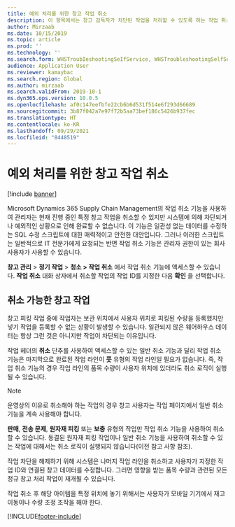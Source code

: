 ```yaml
---
title: 예외 처리를 위한 창고 작업 취소
description: 이 항목에서는 창고 감독자가 차단된 작업을 처리할 수 있도록 하는 작업 취소 기능에 대해 설명합니다.
author: Mirzaab
ms.date: 10/15/2019
ms.topic: article
ms.prod: ''
ms.technology: ''
ms.search.form: WHSTroubIeshootingSeIfService, WHSTroubleshootingSelfService
audience: Application User
ms.reviewer: kamaybac
ms.search.region: Global
ms.author: mirzaab
ms.search.validFrom: 2019-10-1
ms.dyn365.ops.version: 10.0.5
ms.openlocfilehash: af0c147eefbfe22cb6b6d531f514e6f293d66689
ms.sourcegitcommit: 3b87f042a7e97f72b5aa73bef186c5426b937fec
ms.translationtype: HT
ms.contentlocale: ko-KR
ms.lasthandoff: 09/29/2021
ms.locfileid: "8448519"
---
```

# <a name="cancel-warehouse-work-for-exception-handling"></a>예외 처리를 위한 창고 작업 취소

[!include [banner](../includes/banner.md)]

Microsoft Dynamics 365 Supply Chain Management의 작업 취소 기능을 사용하여 관리자는 현재 진행 중인 특정 창고 작업을 취소할 수 있지만 시스템에 의해 차단되거나 예외적인 상황으로 인해 완료할 수 없습니다. 이 기능은 일관성 없는 데이터를 수정하는 SQL 수정 스크립트에 대한 매력적이고 안전한 대안입니다. 그러나 이러한 스크립트는 일반적으로 IT 전문가에게 요청되는 반면 작업 취소 기능은 관리자 권한이 있는 회사 사용자가 사용할 수 있습니다.

**창고 관리** \> **정기 작업** \> **청소 \> 작업 취소** 에서 작업 취소 기능에 액세스할 수 있습니다. **작업 취소** 대화 상자에서 취소할 작업의 작업 ID를 지정한 다음 **확인** 을 선택합니다.

## <a name="warehouse-work-that-can-be-canceled"></a>취소 가능한 창고 작업

창고 피킹 작업 중에 작업자는 보관 위치에서 사용자 위치로 피킹된 수량을 등록했지만 넣기 작업을 등록할 수 없는 상황이 발생할 수 있습니다. 일관되지 않은 웨어하우스 데이터는 항상 그런 것은 아니지만 작업이 차단되는 이유입니다.

작업 헤더의 **취소** 단추를 사용하여 액세스할 수 있는 일반 취소 기능과 달리 작업 취소 기능은 마지막으로 완료된 작업 라인이 **풋** 유형의 작업 라인일 필요가 없습니다. 즉, 작업 취소 기능의 경우 작업 라인의 품목 수량이 사용자 위치에 있더라도 취소 로직이 실행될 수 있습니다.

> [!NOTE]
> 운영상의 이유로 취소해야 하는 작업의 경우 창고 사용자는 작업 페이지에서 일반 취소 기능을 계속 사용해야 합니다.

**판매**, **전송 문제**, **원자재 피킹** 또는 **보충** 유형의 작업만 작업 취소 기능을 사용하여 취소할 수 있습니다. 동결된 원자재 피킹 작업이나 일반 취소 기능을 사용하여 취소할 수 있는 작업에 대해서는 취소 로직이 실행되지 않습니다(이전 참고 사항 참조).

작업 차단을 해제하기 위해 시스템은 나머지 작업 라인을 취소하고 사용자가 지정한 작업 ID와 연결된 창고 데이터를 수정합니다. 그러면 영향을 받는 품목 수량과 관련된 모든 정규 창고 처리 작업이 재개될 수 있습니다.

작업 취소 후 해당 아이템을 특정 위치에 놓기 위해서는 사용자가 모바일 기기에서 재고 이동이나 수량 조정 조작을 해야 한다.


[!INCLUDE[footer-include](../../includes/footer-banner.md)]